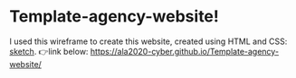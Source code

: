 # Template-agency-website!

I used this wireframe to create this website, created using HTML and CSS:
[sketch](https://user-images.githubusercontent.com/73254102/151889177-c06b1233-034d-4264-a44a-fc5d19c6f500.jpg).
👉link below:
https://ala2020-cyber.github.io/Template-agency-website/
